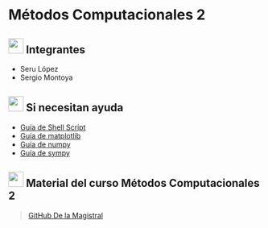 # Métodos Computacionales 2
## <img height="30" src="https://static.wikia.nocookie.net/dragonball/images/4/40/E91sss.gif/revision/latest?cb=20161007135815&path-prefix=es"/> Integrantes
- Seru López
- Sergio Montoya
## <img height="30" src="https://pa1.narvii.com/7018/498838148d6c1914f747e49b9c848b314b7d7d31r1-631-512_hq.gif"/> Si necesitan ayuda
- [Guía de Shell Script](https://atareao.es/tutorial/scripts-en-bash/)
- [Guía de matplotlib](https://matplotlib.org/stable/tutorials/index.html)
- [Guía de numpy](https://numpy.org/doc/stable/reference/generated/numpy.meshgrid.html)
- [Guía de sympy](https://claudiovz.github.io/scipy-lecture-notes-ES/packages/sympy.html)
## <img height="30" src="https://i.gifer.com/XOsX.gif"/> Material del curso Métodos Computacionales 2
> [GitHub De la Magistral](https://github.com/asegura4488/MetodosComputacionalesII)